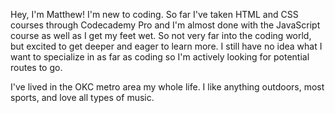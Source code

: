 Hey, I'm Matthew! I'm new to coding. So far I've taken HTML and CSS courses through Codecademy Pro and I'm almost done with the JavaScript course as well as I get my feet wet. So not very far into the coding world, but excited to get deeper and eager to learn more. I still have no idea what I want to specialize in as far as coding so I'm actively looking for potential routes to go.

I've lived in the OKC metro area my whole life. I like anything outdoors, most sports, and love all types of music.
